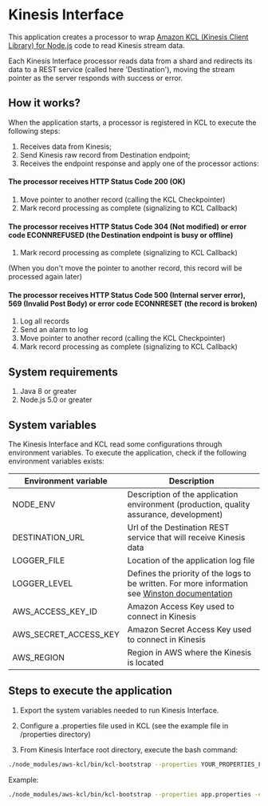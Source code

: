 # Kinesis Interface

This application creates a processor to wrap [Amazon KCL (Kinesis Client Library) for Node.js](https://github.com/awslabs/amazon-kinesis-client-nodejs)
code to read Kinesis stream data.

Each Kinesis Interface processor reads data from a shard and redirects its data to a REST service (called here 'Destination'),
moving the stream pointer as the server responds with success or error.

## How it works?

When the application starts, a processor is registered in KCL to execute the following steps:

1. Receives data from Kinesis;
2. Send Kinesis raw record from Destination endpoint;
3. Receives the endpoint response and apply one of the processor actions:

#### The processor receives HTTP Status Code 200 (OK)

1. Move pointer to another record (calling the KCL Checkpointer)
2. Mark record processing as complete (signalizing to KCL Callback)

#### The processor receives HTTP Status Code 304 (Not modified) or error code ECONNREFUSED (the Destination endpoint is busy or offline)

1. Mark record processing as complete (signalizing to KCL Callback)

(When you don't move the pointer to another record, this record will be processed again later)

#### The processor receives HTTP Status Code 500 (Internal server error), 569 (Invalid Post Body) or error code ECONNRESET (the record is broken)

1. Log all records
2. Send an alarm to log
3. Move pointer to another record (calling the KCL Checkpointer)
4. Mark record processing as complete (signalizing to KCL Callback)

## System requirements

1. Java 8 or greater
2. Node.js 5.0 or greater

## System variables

The Kinesis Interface and KCL read some configurations through environment variables. To execute the application, check if the following environment variables exists:

Environment variable | Description
-------------------- | -----------
NODE_ENV | Description of the application environment (production, quality assurance, development)
DESTINATION_URL | Url of the Destination REST service that will receive Kinesis data
LOGGER_FILE | Location of the application log file
LOGGER_LEVEL | Defines the priority of the logs to be written. For more information see [Winston documentation](https://github.com/winstonjs/winston#logging-levels)
AWS_ACCESS_KEY_ID | Amazon Access Key used to connect in Kinesis
AWS_SECRET_ACCESS_KEY | Amazon Secret Access Key used to connect in Kinesis
AWS_REGION | Region in AWS where the Kinesis is located

## Steps to execute the application

1. Export the system variables needed to run Kinesis Interface.

2. Configure a .properties file used in KCL (see the example file in /properties directory)

3. From Kinesis Interface root directory, execute the bash command:

```bash
./node_modules/aws-kcl/bin/kcl-bootstrap --properties YOUR_PROPERTIES_FILE -e -j FULL_PATH_TO_JAVA
```

Example:
```bash
./node_modules/aws-kcl/bin/kcl-bootstrap --properties app.properties -e -j /usr/bin/java
```
